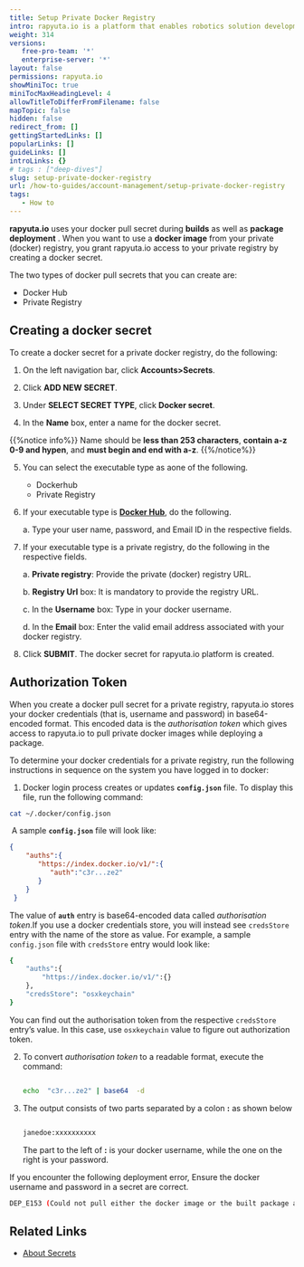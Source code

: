 ```yaml
---
title: Setup Private Docker Registry
intro: rapyuta.io is a platform that enables robotics solution development by providing the necessary software infrastructure and facilitating the interaction between multiple stakeholders who contribute to the solution development.
weight: 314
versions:
   free-pro-team: '*'
   enterprise-server: '*'
layout: false
permissions: rapyuta.io
showMiniToc: true
miniTocMaxHeadingLevel: 4
allowTitleToDifferFromFilename: false
mapTopic: false
hidden: false
redirect_from: []
gettingStartedLinks: []
popularLinks: []
guideLinks: []
introLinks: {}
# tags : ["deep-dives"]
slug: setup-private-docker-registry
url: /how-to-guides/account-management/setup-private-docker-registry
tags:
   - How to
---
```


**rapyuta.io** uses your docker pull secret during **builds** as well as **package deployment** . When you want to use a **docker image** from your private (docker) registry, you grant rapyuta.io access to your private registry by creating a docker secret.

The two types of docker pull secrets that you can create are:

* Docker Hub
* Private Registry

## Creating a docker secret

To create a docker secret for a private docker registry, do the following:

1. On the left navigation bar, click **Accounts>Secrets**.

2. Click **ADD NEW SECRET**.

3. Under **SELECT SECRET TYPE**, click **Docker secret**.

4. In the **Name** box, enter a name for the docker secret. 

{{%notice info%}}
 Name should be **less than 253 characters**, **contain a-z 0-9 and hypen**,  and **must begin and end with a-z**.
{{%/notice%}}
 
5. You can select the executable type as aone of the following.
   * Dockerhub
   * Private Registry

6. If your executable type is [**Docker Hub**](https://hub.docker.com/), do the following.

   a. Type your user name, password, and Email ID in the respective fields.

7. If your executable type is a private registry, do the following in the respective fields.

   a. **Private registry**: Provide the private (docker) registry URL.

   b. **Registry Url** box: It is mandatory to provide the registry URL.

   c. In the **Username** box: Type in your docker username.

   d. In the **Email** box: Enter the valid email address associated with your docker registry.

8. Click **SUBMIT**. The docker secret for rapyuta.io platform is created.

## Authorization Token

When you create a docker pull secret for a private registry, rapyuta.io stores your docker credentials (that is, username and password) in base64-encoded format. This encoded data is the *_authorisation token_* which gives access to rapyuta.io to pull private docker images while deploying a package.

To determine your docker credentials for a private registry, run the following instructions in sequence on the system you have logged in to docker:

1. Docker login process creates or updates **`config.json`** file. To display this file, run the  following command:

```bash
cat ~/.docker/config.json
```
​    A sample **`config.json`** file will look like:

   ```json
   {
       "auths":{
          "https://index.docker.io/v1/":{
             "auth":"c3r...ze2"
          }
       }
    }
   ```

The value of **`auth`** entry is base64-encoded data called *_authorisation token_*.If you use a docker credentials store, you will instead see `credsStore` entry with the name of the store as value. For example, a sample `config.json` file with `credsStore` entry would look like:

   ```bash
   {
       "auths":{
           "https://index.docker.io/v1/":{}
       },
       "credsStore": "osxkeychain"
   }
   ```

   You can find out the authorisation token from the respective  `credsStore` entry’s value. In this case, use `osxkeychain` value to figure out authorization token.

2. To convert *_authorisation token_* to a readable format, execute the command:

   ```bash

   echo  "c3r...ze2" | base64  -d

   ```

3. The output consists of two parts separated by a colon **:** as shown below

   ```bash

   janedoe:xxxxxxxxxx

   ```

   The part to the left of **:** is your docker username, while the one on the right is your password.

 If you encounter the following deployment error, Ensure the docker username and password in a secret are correct.

  ```bash
  DEP_E153 (Could not pull either the docker image or the built package artifact for the component on the cloud)
  ```

## Related Links

* [About Secrets](/1_understanding-rio/12_core-concepts/#secrets)